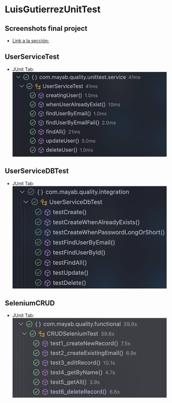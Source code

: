 # LuisGutierrezUnitTest

## Screenshots final project

- [Link a la sección:](https://github.com/GUPILUAN/LuisGutierrezUnitTest/tree/circleci-project-setup/src/screenshots)

## UserServiceTest

- JUnit Tab: ![SCRENSHOT1](https://github.com/GUPILUAN/LuisGutierrezUnitTest/blob/main/imgs/Screenshot%202024-11-01%20at%2023.12.17.png?raw=true)

## UserServiceDBTest

- JUnit Tab: ![SCRENSHOT2](https://github.com/GUPILUAN/LuisGutierrezUnitTest/blob/main/imgs/Screenshot%202024-11-10%20at%2003.06.50.png?raw=true)

## SeleniumCRUD

- JUnit Tab: ![SCREENSHOT3](https://github.com/GUPILUAN/LuisGutierrezUnitTest/blob/main/imgs/Screenshot%202024-11-19%20at%2018.43.44.png?raw=true)
